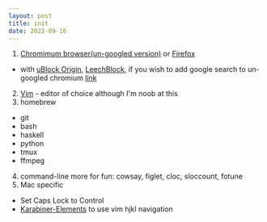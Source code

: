 ```yaml
---
layout: post
title: init
date: 2022-09-16
---
```


1. [Chromimum browser(un-googled version)] or [Firefox]
  - with [uBlock Origin], [LeechBlock], if you wish to add google search to un-googled chromium [link]
2. [Vim] - editor of choice although I'm noob at this
3. homebrew 
  - git
  - bash
  - haskell
  - python 
  - tmux 
  - ffmpeg
4. command-line more for fun: cowsay, figlet, cloc, sloccount, fotune
5. Mac specific
  - Set Caps Lock to Control
  - [Karabiner-Elements] to use vim hjkl navigation

[Chromimum browser(un-googled version)]: https://github.com/ungoogled-software/ungoogled-chromium
[Firefox]: https://www.mozilla.org/firefox/
[uBlock Origin]: https://ublockorigin.com/
[LeechBlock]: https://www.proginosko.com/leechblock/
[link]: https://github.com/ungoogled-software/ungoogled-chromium/discussions/1488#discussioncomment-619116
[Vim]: https://www.vim.org/
[Karabiner-Elements]: https://karabiner-elements.pqrs.org/
